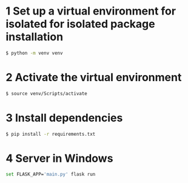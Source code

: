 # 1 Set up a virtual environment for isolated for isolated package installation
```bash
$ python -m venv venv
```

# 2 Activate the virtual environment
```bash
$ source venv/Scripts/activate
```

# 3 Install dependencies
```bash
$ pip install -r requirements.txt
```

# 4 Server in Windows
```bash
set FLASK_APP='main.py' flask run
```